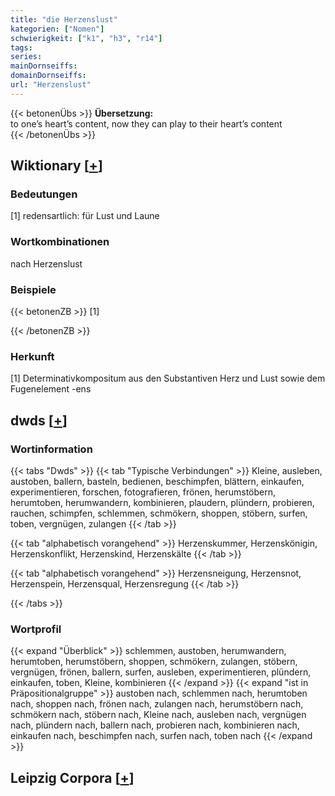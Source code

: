 ```yaml
---
title: "die Herzenslust"
kategorien: ["Nomen"]
schwierigkeit: ["k1", "h3", "r14"]
tags:
series:
mainDornseiffs:
domainDornseiffs:
url: "Herzenslust"
---
```


{{< betonenÜbs >}}
**Übersetzung:**  
to one’s heart’s content, now they can play to their heart’s content  
{{< /betonenÜbs >}}

## Wiktionary [[+](https://de.wiktionary.org/wiki/Herzenslust)]

### Bedeutungen
[1] redensartlich: für Lust und Laune  

### Wortkombinationen
nach Herzenslust  

### Beispiele
{{< betonenZB >}}
[1]  

{{< /betonenZB >}}
### Herkunft
[1] Determinativkompositum aus den Substantiven Herz und Lust sowie dem Fugenelement -ens  



## dwds [[+](https://www.dwds.de/wb/Herzenslust)]

### Wortinformation
{{< tabs "Dwds" >}}
{{< tab "Typische Verbindungen" >}}
Kleine, ausleben, austoben, ballern, basteln, bedienen, beschimpfen, blättern, einkaufen, experimentieren, forschen, fotografieren, frönen, herumstöbern, herumtoben, herumwandern, kombinieren, plaudern, plündern, probieren, rauchen, schimpfen, schlemmen, schmökern, shoppen, stöbern, surfen, toben, vergnügen, zulangen
{{< /tab >}}

{{< tab "alphabetisch vorangehend" >}}
Herzenskummer, Herzenskönigin, Herzenskonflikt, Herzenskind, Herzenskälte
{{< /tab >}}

{{< tab "alphabetisch vorangehend" >}}
Herzensneigung, Herzensnot, Herzenspein, Herzensqual, Herzensregung
{{< /tab >}}

{{< /tabs >}}

### Wortprofil
{{< expand "Überblick" >}} schlemmen, austoben, herumwandern, herumtoben, herumstöbern, shoppen, schmökern, zulangen, stöbern, vergnügen, frönen, ballern, surfen, ausleben, experimentieren, plündern, einkaufen, toben, Kleine, kombinieren {{< /expand >}}
{{< expand "ist in Präpositionalgruppe" >}} austoben nach, schlemmen nach, herumtoben nach, shoppen nach, frönen nach, zulangen nach, herumstöbern nach, schmökern nach, stöbern nach, Kleine nach, ausleben nach, vergnügen nach, plündern nach, ballern nach, probieren nach, kombinieren nach, einkaufen nach, beschimpfen nach, surfen nach, toben nach {{< /expand >}}

## Leipzig Corpora [[+](https://corpora.uni-leipzig.de/en/res?word=Herzenslust&corpusId=deu_newscrawl-public_2018)]

